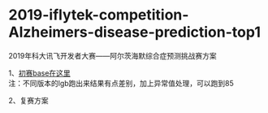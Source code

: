 # 2019-iflytek-competition-Alzheimers-disease-prediction-top1
2019年科大讯飞开发者大赛——阿尔茨海默综合症预测挑战赛方案<br>

1、[初赛base在这里](https://github.com/wushaowu2014/2019-iflytek-competition-Alzheimer-s-disease-prediction)<br>
注：不同版本的lgb跑出来结果有点差别，加上异常值处理，可以跑到85<br>

2、复赛方案

